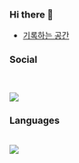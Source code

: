 ### Hi there 👋

- [기록하는 공간](https://giwoong01.tistory.com/)


<h3><b>Social</b></h3>
</br>
<p> 
<a href="mailto:dev.choi0409@gmail.com"><img src="https://img.shields.io/badge/Gmail-D14836.svg?style=flat-square&logo=Gmail&logoColor=white"/></a>
</p>

<h3><b>Languages</b></h3>
</br>
<img src="https://img.shields.io/badge/java-3670A0?style=for-the-badge&logo=python&logoColor=ffdd54"/>
